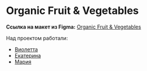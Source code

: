# Organic Fruit & Vegetables

**Ссылка на макет из Figma:**
[Organic Fruit & Vegetables](https://www.figma.com/file/YasVj3iKyhlHfL5pob9Pbo/organic-food-%2B-(Copy)?t=ziVN0v2mBLHddWVp-0)

Над проектом работали:
* [Виолетта](https://github.com/traviare)
* [Екатерина](https://github.com/olfeeka)
* [Мария](https://github.com/strelnkv)
